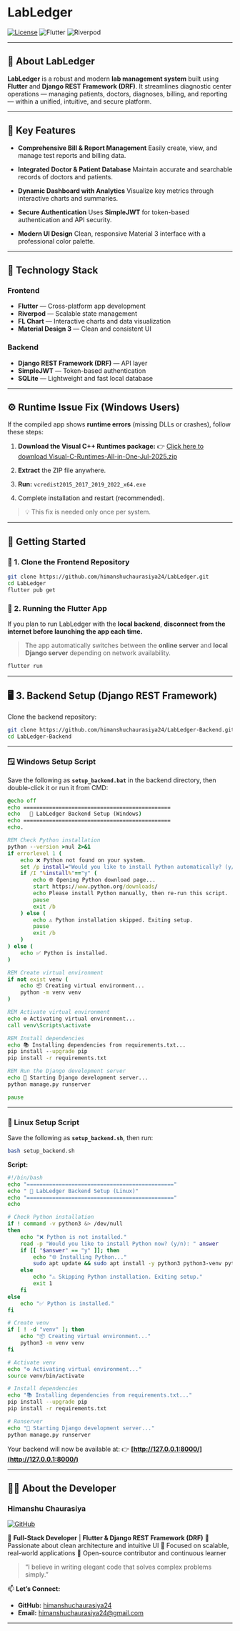 # LabLedger

[![License](https://img.shields.io/badge/License-Apache%202.0-blue.svg)](https://opensource.org/licenses/Apache-2.0)
![Flutter](https://img.shields.io/badge/Flutter-02569B?logo=flutter\&logoColor=white)
![Riverpod](https://img.shields.io/badge/Riverpod-40C4FF?logo=flutter\&logoColor=white)

---

## 🧪 About LabLedger

**LabLedger** is a robust and modern **lab management system** built using **Flutter** and **Django REST Framework (DRF)**.
It streamlines diagnostic center operations — managing patients, doctors, diagnoses, billing, and reporting — within a unified, intuitive, and secure platform.

---

## 🔑 Key Features

* **Comprehensive Bill & Report Management**
  Easily create, view, and manage test reports and billing data.

* **Integrated Doctor & Patient Database**
  Maintain accurate and searchable records of doctors and patients.

* **Dynamic Dashboard with Analytics**
  Visualize key metrics through interactive charts and summaries.

* **Secure Authentication**
  Uses **SimpleJWT** for token-based authentication and API security.

* **Modern UI Design**
  Clean, responsive Material 3 interface with a professional color palette.

---

## 🧰 Technology Stack

### Frontend

* **Flutter** — Cross-platform app development
* **Riverpod** — Scalable state management
* **FL Chart** — Interactive charts and data visualization
* **Material Design 3** — Clean and consistent UI

### Backend

* **Django REST Framework (DRF)** — API layer
* **SimpleJWT** — Token-based authentication
* **SQLite** — Lightweight and fast local database

---

## ⚙️ Runtime Issue Fix (Windows Users)

If the compiled app shows **runtime errors** (missing DLLs or crashes), follow these steps:

1. **Download the Visual C++ Runtimes package:**
   👉 [Click here to download Visual-C-Runtimes-All-in-One-Jul-2025.zip](https://www.techpowerup.com/download/visual-c-redistributable-runtime-package-all-in-one/)

2. **Extract** the ZIP file anywhere.

3. **Run:** `vcredist2015_2017_2019_2022_x64.exe`

4. Complete installation and restart (recommended).

> 💡 This fix is needed only once per system.

---

## 🚀 Getting Started

### 🧩 1. Clone the Frontend Repository

```bash
git clone https://github.com/himanshuchaurasiya24/LabLedger.git
cd LabLedger
flutter pub get
```

### 🧠 2. Running the Flutter App

If you plan to run LabLedger with the **local backend**,
**disconnect from the internet before launching the app each time.**

> The app automatically switches between the **online server** and **local Django server** depending on network availability.

```bash
flutter run
```

---

## 🖥️ 3. Backend Setup (Django REST Framework)

Clone the backend repository:

```bash
git clone https://github.com/himanshuchaurasiya24/LabLedger-Backend.git
cd LabLedger-Backend
```

---

### 🪟 Windows Setup Script

Save the following as **`setup_backend.bat`** in the backend directory, then double-click it or run it from CMD:

```bat
@echo off
echo ==============================================
echo   🚀 LabLedger Backend Setup (Windows)
echo ==============================================
echo.

REM Check Python installation
python --version >nul 2>&1
if errorlevel 1 (
    echo ❌ Python not found on your system.
    set /p install="Would you like to install Python automatically? (y/n): "
    if /I "%install%"=="y" (
        echo 🌐 Opening Python download page...
        start https://www.python.org/downloads/
        echo Please install Python manually, then re-run this script.
        pause
        exit /b
    ) else (
        echo ⚠️ Python installation skipped. Exiting setup.
        pause
        exit /b
    )
) else (
    echo ✅ Python is installed.
)

REM Create virtual environment
if not exist venv (
    echo 📦 Creating virtual environment...
    python -m venv venv
)

REM Activate virtual environment
echo ⚙️ Activating virtual environment...
call venv\Scripts\activate

REM Install dependencies
echo 📚 Installing dependencies from requirements.txt...
pip install --upgrade pip
pip install -r requirements.txt

REM Run the Django development server
echo 🚀 Starting Django development server...
python manage.py runserver

pause
```

---

### 🐧 Linux Setup Script

Save the following as **`setup_backend.sh`**, then run:

```bash
bash setup_backend.sh
```

**Script:**

```bash
#!/bin/bash
echo "=============================================="
echo " 🚀 LabLedger Backend Setup (Linux)"
echo "=============================================="
echo

# Check Python installation
if ! command -v python3 &> /dev/null
then
    echo "❌ Python is not installed."
    read -p "Would you like to install Python now? (y/n): " answer
    if [[ "$answer" == "y" ]]; then
        echo "🌐 Installing Python..."
        sudo apt update && sudo apt install -y python3 python3-venv python3-pip
    else
        echo "⚠️ Skipping Python installation. Exiting setup."
        exit 1
    fi
else
    echo "✅ Python is installed."
fi

# Create venv
if [ ! -d "venv" ]; then
    echo "📦 Creating virtual environment..."
    python3 -m venv venv
fi

# Activate venv
echo "⚙️ Activating virtual environment..."
source venv/bin/activate

# Install dependencies
echo "📚 Installing dependencies from requirements.txt..."
pip install --upgrade pip
pip install -r requirements.txt

# Runserver
echo "🚀 Starting Django development server..."
python manage.py runserver
```

Your backend will now be available at:
👉 **[http://127.0.0.1:8000/](http://127.0.0.1:8000/)**

---

## 👨‍💻 About the Developer

### **Himanshu Chaurasiya**

[![GitHub](https://img.shields.io/badge/GitHub-himanshuchaurasiya24-181717?style=for-the-badge\&logo=github)](https://github.com/himanshuchaurasiya24)

🔹 **Full-Stack Developer** | **Flutter & Django REST Framework (DRF)**
🔹 Passionate about clean architecture and intuitive UI
🔹 Focused on scalable, real-world applications
🔹 Open-source contributor and continuous learner

> “I believe in writing elegant code that solves complex problems simply.”

📫 **Let’s Connect:**

* **GitHub:** [himanshuchaurasiya24](https://github.com/himanshuchaurasiya24)
* **Email:** [himanshuchaurasiya24@gmail.com](mailto:himanshuchaurasiya24@gmail.com)

---
